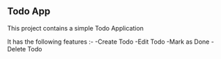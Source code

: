 ## Todo App

This project contains a simple Todo Application

It has the following features :-
-Create Todo
-Edit Todo
-Mark as Done
-Delete Todo